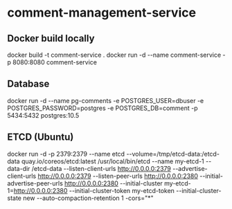 # comment-management-service

## Docker build locally
docker build -t comment-service .
docker run -d --name comment-service -p 8080:8080 comment-service

## Database 
docker run -d --name pg-comments -e POSTGRES_USER=dbuser -e POSTGRES_PASSWORD=postgres -e POSTGRES_DB=comment -p 5434:5432 postgres:10.5

## ETCD (Ubuntu)
docker run -d -p 2379:2379 --name etcd --volume=/tmp/etcd-data:/etcd-data quay.io/coreos/etcd:latest /usr/local/bin/etcd --name my-etcd-1 --data-dir /etcd-data --listen-client-urls http://0.0.0.0:2379 --advertise-client-urls http://0.0.0.0:2379 --listen-peer-urls http://0.0.0.0:2380 --initial-advertise-peer-urls http://0.0.0.0:2380 --initial-cluster my-etcd-1=http://0.0.0.0:2380 --initial-cluster-token my-etcd-token --initial-cluster-state new --auto-compaction-retention 1 -cors="*"
